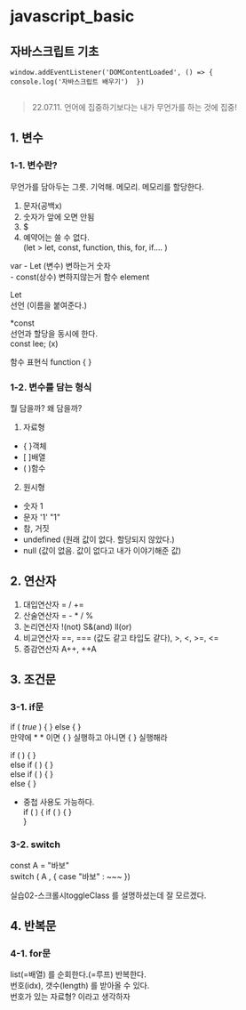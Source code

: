﻿# javascript_basic  
자바스크립트 기초
-----------------  
  
```
window.addEventListener('DOMContentLoaded', () => {
console.log('자바스크립트 배우기')  })  
  
```  
  
  > 22.07.11. 언어에 집중하기보다는 내가 무언가를 하는 것에 집중!  
## 1. 변수  
### 1-1. 변수란? 
무언가를 담아두는 그릇. 기억해. 메모리. 메모리를 할당한다.  
  
1) 문자(공백x)  
2) 숫자가 앞에 오면 안됨  
3) $  
4) 예약어는 쓸 수 없다.  
(let > let, const, function, this, for, if.... )  

var  - Let (변수) 변하는거          숫자  
      - const(상수) 변하지않는거   함수 element  

Let  
선언 (이름을 붙여준다.)  

*const  
선언과 할당을 동시에 한다.  
const lee; (x)  


함수 표현식  function { }  

### 1-2. 변수를 담는 형식  
뭘 담을까? 왜 담을까?  

1) 자료형  
- { }객체  
- [ ]배열  
- ( )함수  

2) 원시형  
- 숫자 1  
- 문자 '1' "1"  
- 참, 거짓  
- undefined (원래 값이 없다. 할당되지 않았다.)  
- null (값이 없음. 값이 없다고 내가 이야기해준 값)  
  
## 2. 연산자  
1. 대입연산자 = / +=  
2. 산술연산자 = - * / %  
3. 논리연산자 !(not) S&(and) ll(or)  
4. 비교연산자 ==, === (값도 같고 타입도 같다), >, <, >=, <=  
5. 증감연산자 A++, ++A   
  
## 3. 조건문 
### 3-1. if문 
if ( *true* ) { } else { }  
만약에 * * 이면 { } 실행하고  아니면 { } 실행해라  
  
if ( ) { }  
else if ( ) { }  
else if ( ) { }  
else { }  
  
* 중첩 사용도 가능하다.  
if ( ) { 
if ( ) { }  
}  
  
### 3-2. switch  
  
const A = "바보"  
switch ( A , { case "바보" : ~~~ })  
  
실습02-스크롤시toggleClass 를 설명하셨는데 잘 모르겠다.  
  
## 4. 반복문  
### 4-1. for문  
  
list(=배열) 를 순회한다.(=루프) 반복한다.   
번호(idx), 갯수(length) 를 받아올 수 있다.   
번호가 있는 자료형? 이라고 생각하자  